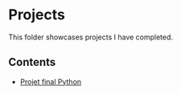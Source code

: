 # Projects
This folder showcases projects I have completed.
## Contents
* [Projet final Python](Final)
